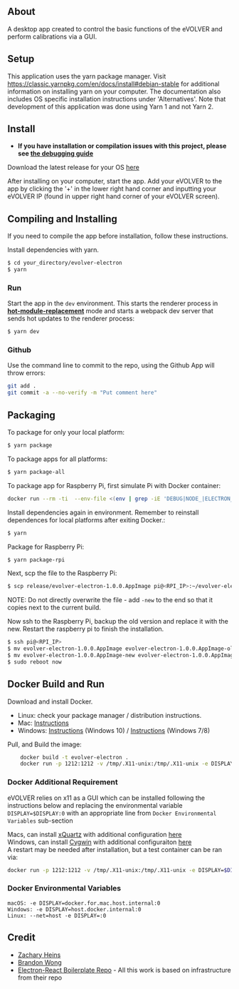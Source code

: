 ## About
A desktop app created to control the basic functions of the eVOLVER and perform calibrations via a GUI.
## Setup

This application uses the yarn package manager. Visit https://classic.yarnpkg.com/en/docs/install#debian-stable for additional information on installing yarn on your computer. The documentation also includes OS specific installation instructions under 'Alternatives'. Note that development of this application was done using Yarn 1 and not Yarn 2.  


## Install
- **If you have installation or compilation issues with this project, please see [the debugging guide](https://github.com/chentsulin/electron-react-boilerplate/issues/400)**

Download the latest release for your OS [here](https://github.com/FYNCH-BIO/evolver-electron/releases)

After installing on your computer, start the app. Add your eVOLVER to the app by clicking the '+' in the lower right hand corner and inputting your eVOLVER IP (found in upper right hand corner of your eVOLVER screen).

## Compiling and Installing
If you need to compile the app before installation, follow these instructions.

Install dependencies with yarn.

```bash
$ cd your_directory/evolver-electron
$ yarn
```

### Run

Start the app in the `dev` environment. This starts the renderer process in [**hot-module-replacement**](https://webpack.js.org/guides/hmr-react/) mode and starts a webpack dev server that sends hot updates to the renderer process:

```bash
$ yarn dev
```
### Github

Use the command line to commit to the repo, using the Github App will throw errors:

```bash
git add .
git commit -a --no-verify -m "Put comment here"
```

## Packaging

To package for only your local platform:
```bash
$ yarn package
```

To package apps for all platforms:

```bash
$ yarn package-all
```

To package app for Raspberry Pi, first simulate Pi with Docker container:

```bash
docker run --rm -ti  --env-file <(env | grep -iE 'DEBUG|NODE_|ELECTRON_|YARN_|NPM_|CI|CIRCLE|TRAVIS_TAG|TRAVIS|TRAVIS_REPO_|TRAVIS_BUILD_|TRAVIS_BRANCH|TRAVIS_PULL_REQUEST_|APPVEYOR_|CSC_|GH_|GITHUB_|BT_|AWS_|STRIP|BUILD_')  --env ELECTRON_CACHE="/root/.cache/electron" --env ELECTRON_BUILDER_CACHE="/root/.cache/electron-builder"  -v ${PWD}:/project  -v ${PWD##*/}-node-modules:/project/node_modules  -v ~/.cache/electron:/root/.cache/electron  -v ~/.cache/electron-builder:/root/.cache/electron-builder  electronuserland/builder:wine
```

Install dependencies again in environment. Remember to reinstall dependences for local platforms after exiting Docker.:

```bash
$ yarn
```

Package for Raspberry Pi:

```bash
$ yarn package-rpi
```

Next, scp the file to the Raspberry Pi:

```bash
$ scp release/evolver-electron-1.0.0.AppImage pi@<RPI_IP>:~/evolver-electron-1.0.0.AppImage-new
```

NOTE: Do not directly overwrite the file - add `-new` to the end so that it copies next to the current build.

Now ssh to the Raspberry Pi, backup the old version and replace it with the new. Restart the raspberry pi to finish the installation.

```bash
$ ssh pi@<RPI_IP>
$ mv evolver-electron-1.0.0.AppImage evolver-electron-1.0.0.AppImage-old
$ mv evolver-electron-1.0.0.AppImage-new evolver-electron-1.0.0.AppImage
$ sudo reboot now
```

## Docker Build and Run

Download and install Docker.

  + Linux: check your package manager / distribution instructions.
  + Mac: [Instructions](https://docs.docker.com/docker-for-mac/install/)
  + Windows: [Instructions](https://docs.docker.com/docker-for-windows/install/) (Windows 10) / [Instructions](https://docs.docker.com/toolbox/toolbox_install_windows/) (Windows 7/8)
  
Pull, and Build the image:
```bash
    docker build -t evolver-electron .
    docker run -p 1212:1212 -v /tmp/.X11-unix:/tmp/.X11-unix -e DISPLAY=$DISPLAY:0 evolver-electron
```

### Docker Additional Requirement
 eVOLVER relies on x11 as a GUI which can be installed following the instructions below and replacing the environmental variable `DISPLAY=$DISPLAY:0` with an appropriate line from `Docker Environmental Variables` sub-section   
 
Macs, can install [xQuartz](https://www.xquartz.org/) with additional configuration [here](https://gist.github.com/cschiewek/246a244ba23da8b9f0e7b11a68bf3285)   
Windows, can install [Cygwin](https://x.cygwin.com/) with additional configuraiton [here](https://www.kombitz.com/2020/01/31/how-to-configure-cygwin-x-for-remote-connection/)   
A restart may be needed after installation, but a test container can be ran via:   
```bash
docker run -p 1212:1212 -v /tmp/.X11-unix:/tmp/.X11-unix -e DISPLAY=$DISPLAY:0 nonasoftware/evolver-electron:latest
```

### Docker Environmental Variables
```
macOS: -e DISPLAY=docker.for.mac.host.internal:0
Windows: -e DISPLAY=host.docker.internal:0
Linux: --net=host -e DISPLAY=:0
```

## Credit

- [Zachary Heins](https://github.com/zheins)
- [Brandon Wong](https://github.com/brandogw)
- [Electron-React Boilerplate Repo](https://github.com/electron-react-boilerplate/electron-react-boilerplate) - All this work is based on infrastructure from their repo
